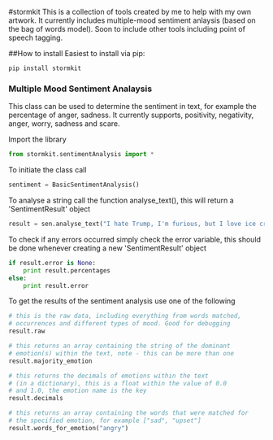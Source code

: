 #stormkit
This is a collection of tools created by me to help with my own artwork. It currently includes multiple-mood sentiment anlaysis (based on the bag of words model). Soon to include other tools including point of speech tagging.

##How to install
Easiest to install via pip:
```Shellscript
pip install stormkit
```

### Multiple Mood Sentiment Analaysis
This class can be used to determine the sentiment in text, for example the percentage of anger, sadness. It currently supports, positivity, negativity, anger, worry, sadness and scare.

Import the library
```python
from stormkit.sentimentAnalysis import *
```

To initiate the class call
```python
sentiment = BasicSentimentAnalysis()
```
To analyse a string call the function analyse_text(), this will return a 'SentimentResult' object
```python
result = sen.analyse_text("I hate Trump, I'm furious, but I love ice cream.")
```
To check if any errors occurred simply check the error variable, this should be done whenever creating a new 'SentimentResult' object
```python
if result.error is None:
    print result.percentages
else:
    print result.error
```
To get the results of the sentiment analysis use one of the following
```python
# this is the raw data, including everything from words matched, 
# occurrences and different types of mood. Good for debugging
result.raw

# this returns an array containing the string of the dominant 
# emotion(s) within the text, note - this can be more than one
result.majority_emotion

# this returns the decimals of emotions within the text 
# (in a dictionary), this is a float within the value of 0.0 
# and 1.0, the emotion name is the key
result.decimals

# this returns an array containing the words that were matched for
# the specified emotion, for example ["sad", "upset"]
result.words_for_emotion("angry")
```